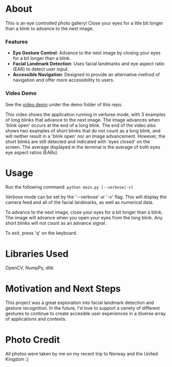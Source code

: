 # About

This is an eye controlled photo gallery! Close your eyes for a litle bit longer than a blink to advance to the next image.

### Features

- **Eye Gesture Control**: Advance to the next image by closing your eyes for a bit longer than a blink.
- **Facial Landmark Detection**: Uses facial landmarks and eye aspect ratio (EAR) to detect user input.
- **Accessible Navigation**: Designed to provide an alternative method of navigation and offer more accessibility to users.

### Video Demo
  See the [video demo](demo/eye-control-demo.mp4) under the demo folder of this repo. 

  This video shows the application running in verbose mode, with 3 examples of long blinks that advance to the next image. The image advances when 'blink open' occurs at the end of a long blink. The end of the video also shows two examples of short blinks that do not count as a long blink, and will neither result in a 'blink open' nor an image advancement. However, the short blinks are still detected and indicated with 'eyes closed' on the screen. The average displayed in the terminal is the average of both eyes eye aspect ratios (EARs).
  

# Usage

Run the following command: `python main.py [--verbose|-v]`

Verbose mode can be set by the '--verbose' or '-v' flag. This will display the camera feed and all of the facial landmarks, as well as numerical data.

To advance to the next image, close your eyes for a bit longer than a blink. The image will advance when you open your eyes from the long blink. Any short blinks will not count as an advance signal.

To exit, press 'q' on the keyboard.

# Libraries Used

OpenCV, NumpPy, dlib

# Motivation and Next Steps

This project was a great exploration into facial landmark detection and gesture recognition. In the future, I'd love to support a variety of different gestures to continue to create accesible user experiences in a diverse array of applications and contexts.

# Photo Credit

All photos were taken by me on my recent trip to Norway and the United Kingdom :)
